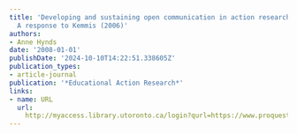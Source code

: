 ```yaml
---
title: 'Developing and sustaining open communication in action research initiatives:
  A response to Kemmis (2006)'
authors:
- Anne Hynds
date: '2008-01-01'
publishDate: '2024-10-10T14:22:51.338605Z'
publication_types:
- article-journal
publication: '*Educational Action Research*'
links:
- name: URL
  url: 
    http://myaccess.library.utoronto.ca/login?qurl=https://www.proquest.com/docview/621979068?accountid=14771&bdid=38384&_bd=VTHSqqYpXgXa4CWkn4UiWqvf9k4%3D
---
```

